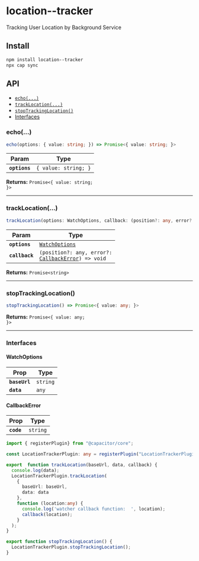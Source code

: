 # location--tracker

Tracking User Location by Background Service

## Install

```bash
npm install location--tracker
npx cap sync
```

## API

<docgen-index>

* [`echo(...)`](#echo)
* [`trackLocation(...)`](#tracklocation)
* [`stopTrackingLocation()`](#stoptrackinglocation)
* [Interfaces](#interfaces)

</docgen-index>

<docgen-api>
<!--Update the source file JSDoc comments and rerun docgen to update the docs below-->

### echo(...)

```typescript
echo(options: { value: string; }) => Promise<{ value: string; }>
```

| Param         | Type                            |
| ------------- | ------------------------------- |
| **`options`** | <code>{ value: string; }</code> |

**Returns:** <code>Promise&lt;{ value: string; }&gt;</code>

--------------------


### trackLocation(...)

```typescript
trackLocation(options: WatchOptions, callback: (position?: any, error?: CallbackError | undefined) => void) => Promise<string>
```

| Param          | Type                                                                                         |
| -------------- | -------------------------------------------------------------------------------------------- |
| **`options`**  | <code><a href="#watchoptions">WatchOptions</a></code>                                        |
| **`callback`** | <code>(position?: any, error?: <a href="#callbackerror">CallbackError</a>) =&gt; void</code> |

**Returns:** <code>Promise&lt;string&gt;</code>

--------------------


### stopTrackingLocation()

```typescript
stopTrackingLocation() => Promise<{ value: any; }>
```

**Returns:** <code>Promise&lt;{ value: any; }&gt;</code>

--------------------


### Interfaces


#### WatchOptions

| Prop          | Type                |
| ------------- | ------------------- |
| **`baseUrl`** | <code>string</code> |
| **`data`**    | <code>any</code>    |


#### CallbackError

| Prop       | Type                |
| ---------- | ------------------- |
| **`code`** | <code>string</code> |



```typescript
import { registerPlugin} from "@capacitor/core";

const LocationTrackerPlugin: any = registerPlugin("LocationTrackerPlugin");

export  function trackLocation(baseUrl, data, callback) {
  console.log(data);
  LocationTrackerPlugin.trackLocation(
    {
      baseUrl: baseUrl,
      data: data
    },
    function (location:any) {
      console.log('watcher callback function:  ', location);
      callback(location);
    }
  );
}

export function stopTrackingLocation() {
  LocationTrackerPlugin.stopTrackingLocation();
}

```


</docgen-api>
